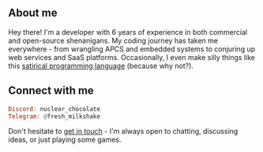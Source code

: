 ## About me

Hey there! I'm a developer with 6 years of experience in both commercial and open-source shenanigans. My coding journey has taken me everywhere - from wrangling APCS and embedded systems to conjuring up web services and SaaS platforms. Occasionally, I even make silly things like this [satirical programming language](https://github.com/fresh-milkshake/gov) (because why not?).

## Connect with me

```haskell
Discord: nuclear_chocolate
Telegram: @fresh_milkshake
```

Don't hesitate to [get in touch](https://t.me/fresh_milkshake) - I'm always open to chatting, discussing ideas, or just playing some games.
